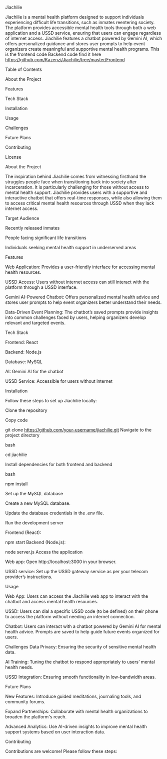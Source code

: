 Jiachilie

Jiachilie is a mental health platform designed to support individuals experiencing difficult life transitions, such as inmates reentering society. The platform provides accessible mental health tools through both a web application and a USSD service, ensuring that users can engage regardless of internet access. Jiachilie features a chatbot powered by Gemini AI, which offers personalized guidance and stores user prompts to help event organizers create meaningful and supportive mental health programs.
This is the frontend code 
Backend code find it here https://github.com/Kazenzi/Jiachilie/tree/master/Frontend


Table of Contents


About the Project

Features

Tech Stack

Installation

Usage

Challenges

Future Plans

Contributing

License

About the Project

The inspiration behind Jiachilie comes from witnessing firsthand the struggles people face when transitioning back into society after incarceration. It is particularly challenging for those without access to mental health support. Jiachilie provides users with a supportive and interactive chatbot that offers real-time responses, while also allowing them to access critical mental health resources through USSD when they lack internet access.

Target Audience

Recently released inmates

People facing significant life transitions

Individuals seeking mental health support in underserved areas

Features

Web Application: Provides a user-friendly interface for accessing mental health resources.

USSD Access: Users without internet access can still interact with the platform through a USSD interface.

Gemini AI-Powered Chatbot: Offers personalized mental health advice and stores user prompts to help event organizers better understand their needs.

Data-Driven Event Planning: The chatbot’s saved prompts provide insights into common challenges faced by users, helping organizers develop relevant and targeted events.

Tech Stack

Frontend: React

Backend: Node.js

Database: MySQL

AI: Gemini AI for the chatbot

USSD Service: Accessible for users without internet

Installation

Follow these steps to set up Jiachilie locally:

Clone the repository




Copy code

git clone https://github.com/your-username/jiachilie.git
Navigate to the project directory


bash


cd jiachilie

Install dependencies for both frontend and backend

bash


npm install

Set up the MySQL database

Create a new MySQL database.

Update the database credentials in the .env file.

Run the development server


Frontend (React):

npm start
Backend (Node.js):

node server.js
Access the application

Web app: Open http://localhost:3000 in your browser.

USSD service: Set up the USSD gateway service as per your telecom provider’s instructions.

Usage

Web App: Users can access the Jiachilie web app to interact with the chatbot and access mental health resources.

USSD: Users can dial a specific USSD code (to be defined) on their phone to access the platform without needing an internet connection.

Chatbot: Users can interact with a chatbot powered by Gemini AI for mental health advice. Prompts are saved to help guide future events organized for users.

Challenges
Data Privacy: Ensuring the security of sensitive mental health data.

AI Training: Tuning the chatbot to respond appropriately to users’ mental health needs.

USSD Integration: Ensuring smooth functionality in low-bandwidth areas.

Future Plans

New Features: Introduce guided meditations, journaling tools, and community forums.

Expand Partnerships: Collaborate with mental health organizations to broaden the platform's reach.

Advanced Analytics: Use AI-driven insights to improve mental health support systems based on user interaction data.

Contributing

Contributions are welcome! Please follow these steps:




